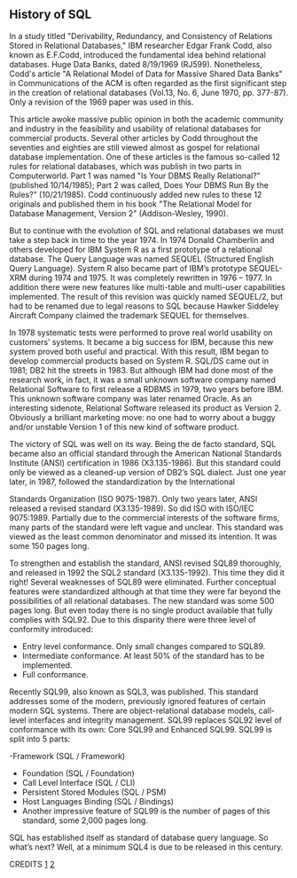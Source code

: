## History of SQL
In a study titled "Derivability, Redundancy, and Consistency of Relations Stored in Relational Databases," IBM researcher Edgar Frank Codd, also known as E.F.Codd, introduced the fundamental idea behind relational databases.
Huge Data Banks, dated 8/19/1969 (RJ599). Nonetheless, Codd's article "A Relational Model of Data for Massive Shared Data Banks" in Communications of the ACM is often regarded as the first significant step in the creation of relational databases (Vol.13, No. 6, June 1970, pp. 377-87). Only a revision of the 1969 paper was used in this.
 
This article awoke massive public opinion in both the academic community and industry in the feasibility and
usability of relational databases for commercial products.
Several other articles by Codd throughout the seventies and eighties are still viewed almost as gospel for
relational database implementation. One of these articles is the famous so-called 12 rules for relational
databases, which was publish in two parts in Computerworld. Part 1 was named "Is Your DBMS Really Relational?"
(published 10/14/1985); Part 2 was called, Does Your DBMS Run By the Rules?" (10/21/1985).
Codd continuously added new rules to these 12 originals and published them in his book "The Relational Model for
Database Management, Version 2" (Addison-Wesley, 1990).

But to continue with the evolution of SQL and relational databases we must take a step back in time to the year 1974.
In 1974 Donald Chamberlin and others developed for IBM System R as a first prototype of a relational database.
The Query Language was named SEQUEL (Structured English Query Language).
System R also became part of IBM’s prototype SEQUEL-XRM during 1974 and 1975. It was completely rewritten in
1976 – 1977. In addition there were new features like multi-table and multi-user capabilities implemented. The
result of this revision was quickly named SEQUEL/2, but had to be renamed due to legal reasons to SQL because
Hawker Siddeley Aircraft Company claimed the trademark SEQUEL for themselves.

In 1978 systematic tests were performed to prove real world usability on customers’ systems. It became a big
success for IBM, because this new system proved both useful and practical. With this result, IBM began to develop
commercial products based on System R. SQL/DS came out in 1981; DB2 hit the streets in 1983.
But although IBM had done most of the research work, in fact, it was a small unknown software company named
Relational Software to first release a RDBMS in 1979, two years before IBM. This unknown software company was
later renamed Oracle. As an interesting sidenote, Relational Software released its product as Version 2. Obviously
a brilliant marketing move: no one had to worry about a buggy and/or unstable Version 1 of this new kind of software product.

The victory of SQL was well on its way.
Being the de facto standard, SQL became also an official standard through the American National Standards
Institute (ANSI) certification in 1986 (X3.135-1986). But this standard could only be viewed as a cleaned-up
version of DB2’s SQL dialect. Just one year later, in 1987, followed the standardization by the International

Standards Organization (ISO 9075-1987).
Only two years later, ANSI released a revised standard (X3.135-1989). So did ISO with ISO/IEC 9075:1989.
Partially due to the commercial interests of the software firms, many parts of the standard were left vague
and unclear. This standard was viewed as the least common denominator and missed its intention. It was some 150 pages long.

To strengthen and establish the standard, ANSI revised SQL89 thoroughly, and released in 1992 the SQL2 standard
(X3.135-1992). This time they did it right! Several weaknesses of SQL89 were eliminated. Further conceptual features were 
standardized although at that time they were far beyond the possibilities of all relational databases. 
The new standard was some 500 pages long.
But even today there is no single product available that fully complies with SQL92. Due to this disparity there
were three level of conformity introduced:
- Entry level conformance. Only small changes compared
to SQL89.
- Intermediate conformance. At least 50% of the standard
has to be implemented.
- Full conformance.

Recently SQL99, also known as SQL3, was published. This standard addresses some of the modern, previously ignored features of certain 
modern SQL systems. There are object-relational database models, call-level interfaces and integrity management.
SQL99 replaces SQL92 level of conformance with its own: Core SQL99 and Enhanced SQL99.
SQL99 is split into 5 parts:

-Framework (SQL / Framework)
- Foundation (SQL / Foundation)
- Call Level Interface (SQL / CLI)
- Persistent Stored Modules (SQL / PSM)
- Host Languages Binding (SQL / Bindings)
- Another impressive feature of SQL99 is the number of pages of this standard, some 2,000 pages long.

SQL has established itself as standard of database query language.
So what’s next?
Well, at a minimum SQL4 is due to be released in this century.

CREDITS 
[1](https://www.sqlservercentral.com/articles/a-brief-history-of-sql)
[2](https://learnsql.com/blog/history-of-sql/)